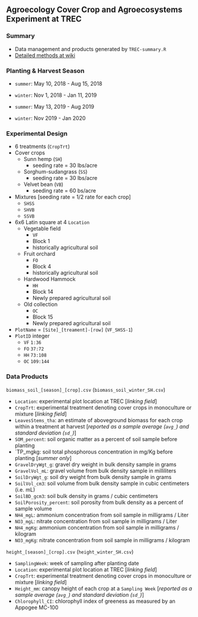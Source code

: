 ## Agroecology Cover Crop and Agroecosystems Experiment at TREC

### Summary

- Data management and products generated by `TREC-summary.R`
- [Detailed methods at wiki](https://github.com/TREC-Agroecology/agroecosystems/wiki)

### Planting & Harvest Season

- `summer`: May 10, 2018 - Aug 15, 2018
- `winter`: Nov 1, 2018 - Jan 11, 2019

- `summer`: May 13, 2019 - Aug 2019
- `winter`: Nov 2019 - Jan 2020

### Experimental Design

- 6 treatments (`CropTrt`)
- Cover crops
   - Sunn hemp (`SH`)
      - seeding rate = 30 lbs/acre
   - Sorghum-sudangrass (`SS`)
      - seeding rate = 30 lbs/acre
   - Velvet bean (`VB`)
      - seeding rate = 60 bs/acre
- Mixtures [seeding rate = 1/2 rate for each crop]
   - `SHSS`
   - `SHVB`
   - `SSVB`
- 6x6 Latin square at 4 `Location`
   - Vegetable field
      - `VF`
      - Block 1
      - historically agricultural soil
   - Fruit orchard 
      - `FO`
      - Block 4
      - historically agricultural soil
   - Hardwood Hammock
      - `HH`
      - Block 14
      - Newly prepared agricultural soil
   - Old collection
      - `OC`
      - Block 15
      - Newly prepared agricultural soil
- `PlotName` = `[Site]_[treament]-[row]` (`VF_SHSS-1`)
- `PlotID` integer
   - `VF` `1:36`
   - `FO` `37:72`
   - `HH` `73:108`
   - `OC` `109:144`  

### Data Products

`biomass_soil_[season]_[crop].csv` (`biomass_soil_winter_SH.csv`)
- `Location`: experimental plot location at TREC [*linking field*]
- `CropTrt`: experimental treatment denoting cover crops in monoculture or mixture [*linking field*]
- `LeavesStems_tha`: an estimate of aboveground biomass for each crop within a treatment at harvest [*reported as a sample average (`avg_`) and standard deviation (`sd_`)*]
- `SOM_percent`: soil organic matter as a percent of soil sample before planting
- `TP_mgkg: soil total phosphorous concentration in mg/Kg before planting [*summer only*]
- `GravelDryWgt_g`: gravel dry weight in bulk density sample in grams
- `GravelVol_mL`: gravel volume from bulk density sample in milliliters
- `SoilDryWgt_g`: soil dry weight from bulk density sample in grams
- `SoilVol_cm3`: soil volume from bulk density sample in cubic centimeters (i.e. mL)
- `SoilBD_gcm3`: soil bulk density in grams / cubic centimeters
- `SoilPorosity_percent`: soil porosity from bulk density as a percent of sample volume
- `NH4_mgL`: ammonium concentration from soil sample in milligrams / Liter
- `NO3_mgL`: nitrate concentration from soil sample in milligrams / Liter
- `NH4_mgKg`: ammonium concentration from soil sample in milligrams / kilogram
- `NO3_mgKg`: nitrate concentration from soil sample in milligrams / kilogram

`height_[season]_[crop].csv` (`height_winter_SH.csv`)
- `SamplingWeek`: week of sampling after planting date
- `Location`: experimental plot location at TREC [*linking field*]
- `CropTrt`: experimental treatment denoting cover crops in monoculture or mixture [*linking field*]
- `Height_mm`: canopy height of each crop at a `Sampling Week` [*reported as a sample average (`avg_`) and standard deviation (`sd_`)*]
- `Chlorophyll_CI`: chlorophyll index of greeness as measured by an Appogee MC-100

